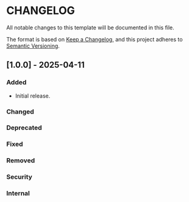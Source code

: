 # CHANGELOG

All notable changes to this template will be documented in this file.

The format is based on [Keep a Changelog](https://keepachangelog.com/en/1.0.0/),
and this project adheres to [Semantic Versioning](https://semver.org/spec/v2.0.0.html).

## [1.0.0] - 2025-04-11

### Added

- Initial release.

### Changed

### Deprecated

### Fixed

### Removed

### Security

### Internal
